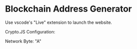 ﻿# Blockchain Address Generator

Use vscode's "Live" extension to launch the website.

Crypto.JS Configuration:

Network Byte: "A"

